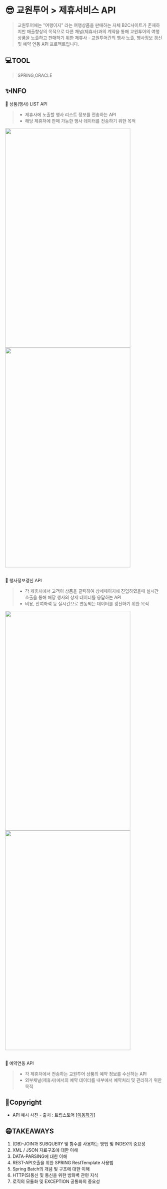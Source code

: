 # 😎 교원투어 > 제휴서비스 API
> 교원투어에는 "여행이지" 라는 여행상품을 판매하는 자체 B2C사이트가 존재하지만 매출향상의 목적으로 다른 채널(제휴사)과의 계약을 통해 교원투어의 여행상품을 노출하고 판매하기 위한
제휴사 - 교원투어간의 행사 노출, 행사정보 갱신 및 예약 연동 API 프로젝트입니다.

## 💻TOOL
> SPRING,ORACLE

## ✨INFO
🌱 상품(행사) LIST API
> * 제휴사에 노출할 행사 리스트 정보를 전송하는 API
> * 해당 제휴처에 판매 가능한 행사 데이터를 전송하기 위한 목적

<div>
   <img src="https://user-images.githubusercontent.com/87461392/211046385-714a3631-9973-4f4a-b4d6-9c0b2f245835.PNG"  width="400" height="700"/>
   <img src="https://user-images.githubusercontent.com/87461392/211057723-03e31318-1b55-467b-b31d-0b7ebd8f3a4a.PNG"  width="400" height="700"/>
</div>
<br/>

🌱 행사정보갱신 API
> * 각 제휴처에서 고객이 상품을 클릭하여 상세페이지에 진입하였을때 실시간 호출을 통해 해당 행사의 상세 데이터를 응답하는 API <br/>
> * 비용, 잔여좌석 등 실시간으로 변동되는 데이터를 갱신하기 위한 목적

<div>
   <img src="https://user-images.githubusercontent.com/87461392/211048678-ae99383c-c99e-49fb-80fa-209c87b27679.PNG"  width="400" height="700"/>
   <img src="https://user-images.githubusercontent.com/87461392/211048826-e41660ad-b9d2-45c9-942c-8bba41629ae4.PNG"  width="400" height="700"/>
</div>
<br/>

🌱 예약연동 API
> * 각 제휴처에서 전송하는 교원투어 상품의 예약 정보를 수신하는 API
> * 외부채널(제휴사)에서의 예약 데이터를 내부에서 예약처리 및 관리하기 위한 목적


## 👯Copyright
* API 예시 사진 - 출처 : 트립스토어 [[이동하기](https://www.tripstore.kr/)]

## 😄TAKEAWAYS

1. (DB)-JOIN과 SUBQUERY 및 함수를 사용하는 방법 및 INDEX의 중요성
2. XML / JSON 자료구조에 대한 이해
3. DATA-PARSING에 대한 이해 
4. REST-API호출을 위한 SPRING RestTemplate 사용법
5. Spring Batch의 개념 및 구조에 대한 이해
6. HTTP(S)통신 및 통신을 위한 방화벽 관련 지식
7. 로직의 모듈화 및 EXCEPTION 공통화의 중요성

